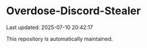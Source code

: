 # Overdose-Discord-Stealer

Last updated: 2025-07-10 20:42:17

This repository is automatically maintained.
